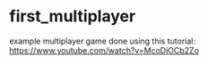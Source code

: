 # first_multiplayer
example multiplayer game done using this tutorial: https://www.youtube.com/watch?v=McoDjOCb2Zo
